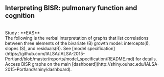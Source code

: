 Interpreting BISR: pulmonary function and cognition
---
</br>
Study : **EAS**  
</br>
The following is the verbal interpretation of graphs that list correlations between three elements of the bivariate (B) growth model: intercepts(I), slopes (S), and residuals(R). See [model specification](https://github.com/IALSA/IALSA-2015-Portland/blob/master/reports/model_specification/README.md) for details. Access BISR graphs on the main [dashboard](http://shiny.ouhsc.edu/IALSA-2015-Portland/shiny/dashboard).  






